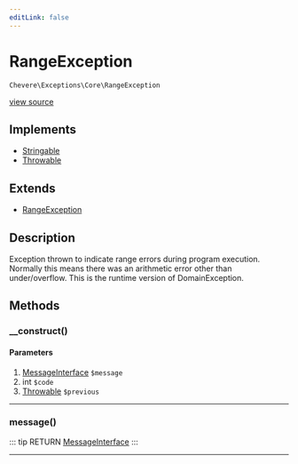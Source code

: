 ```yaml
---
editLink: false
---
```


# RangeException

`Chevere\Exceptions\Core\RangeException`

[view source](https://github.com/chevere/chevere/blob/master/src/Chevere/Exceptions/Core/RangeException.php)

## Implements

- [Stringable](https://www.php.net/manual/class.stringable)
- [Throwable](https://www.php.net/manual/class.throwable)

## Extends

- [RangeException](https://www.php.net/manual/class.rangeexception)

## Description

Exception thrown to indicate range errors during program execution. Normally this means there was an arithmetic error other than under/overflow. This is the runtime version of DomainException.

## Methods

### __construct()

#### Parameters

1. [MessageInterface](../../Interfaces/Message/MessageInterface.md) `$message`
2. int `$code`
3. [Throwable](https://www.php.net/manual/class.throwable) `$previous`

---

### message()

::: tip RETURN
[MessageInterface](../../Interfaces/Message/MessageInterface.md)
:::

---
